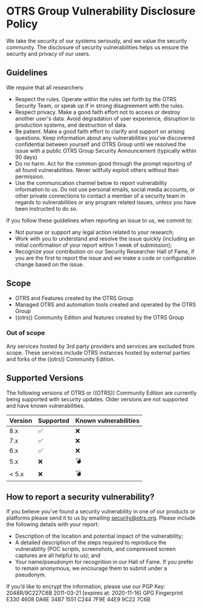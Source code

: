 # OTRS Group Vulnerability Disclosure Policy

We take the security of our systems seriously, and we value the security community.
The disclosure of security vulnerabilities helps us ensure the security and privacy of our users.

## Guidelines

We require that all researchers:

- Respect the rules. Operate within the rules set forth by the OTRS
Security Team, or speak up if in strong disagreement with the rules.
- Respect privacy. Make a good faith effort not to access or destroy
another user's data. Avoid degradation of user experience, disruption to
production systems, and destruction of data.
- Be patient. Make a good faith effort to clarify and support on
arising questions. Keep information about any vulnerabilities you’ve
discovered confidential between yourself and OTRS Group until we
resolved the issue with a public OTRS Group Security Announcement (typically
within 90 days)
- Do no harm. Act for the common good through the prompt reporting of
all found vulnerabilities. Never willfully exploit others without their
permission.
- Use the communication channel below to report vulnerability
information to us. Do not use personal emails, social media accounts, or
other private connections to contact a member of a security team in
regards to vulnerabilities or any program related issues, unless you
have been instructed to do so.

If you follow these guidelines when reporting an issue to us, we commit to:
- Not pursue or support any legal action related to your research;
- Work with you to understand and resolve the issue quickly (including
an initial confirmation of your report within 1 week of submission);
- Recognize your contribution on our Security Researcher Hall of Fame,
if you are the first to report the issue and we make a code or
configuration change based on the issue.

## Scope

- OTRS and Features created by the OTRS Group
- Managed OTRS and automation tools created and operated by the OTRS Group
- ((otrs)) Community Edition and features created by the OTRS Group

### Out of scope
Any services hosted by 3rd party providers and services are excluded
from scope. These services include OTRS instances hosted by external
parties and forks of the ((otrs)) Community Edition.


## Supported Versions

The following versions of OTRS or ((OTRS)) Community Edition are currently being supported with security updates.
Older versions are not supported and have known vulnerabilities.

| Version | Supported          | Known vulnerabilities   |
| ------- | ------------------ |------------------------ |
| 8.x     | :white_check_mark: |:x:                      |
| 7.x     | :white_check_mark: |:x:                      |
| 6.x     | :white_check_mark: |:x:                      |
| 5.x     | :x:                |:bomb:                   |
| < 5.x   | :x:                |:bomb:                   |

## How to report a security vulnerability?
If you believe you’ve found a security vulnerability in one of our
products or platforms please send it to us by emailing
security@otrs.org. Please include the following details with your report:

- Description of the location and potential impact of the vulnerability;
- A detailed description of the steps required to reproduce the
vulnerability (POC scripts, screenshots, and compressed screen captures
are all helpful to us); and
- Your name/pseudonym for recognition in our Hall of Fame. If you prefer
to remain anonymous, we encourage them to submit under a pseudonym.

If you’d like to encrypt the information, please use our PGP Key:
2048R/9C227C6B 2011-03-21 [expires at: 2020-11-16]
GPG Fingerprint E330 4608 DA6E 34B7 1551 C244 7F9E 44E9 9C22 7C6B

